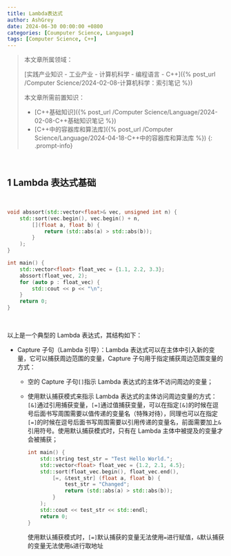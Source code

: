 ```yaml
---
title: Lambda表达式
author: AshGrey
date: 2024-06-30 00:00:00 +0800
categories: [Coumputer Science, Language]
tags: [Computer Science, C++]
---
```


> 本文章所属领域：
>
> [实践产业知识 - 工业产业 - 计算机科学 - 编程语言 - C++]({% post_url /Computer Science/2024-02-08-计算机科学：索引笔记 %})
>
> 本文章所需前置知识：
>
> - [C++基础知识]({% post_url /Computer Science/Language/2024-02-08-C++基础知识笔记 %})
> - [C++中的容器库和算法库]({% post_url /Computer Science/Language/2024-04-18-C++中的容器库和算法库 %})
{: .prompt-info}

<br>

## 1 Lambda 表达式基础

<br>

``` cpp
void abssort(std::vector<float>& vec, unsigned int n) {
    std::sort(vec.begin(), vec.begin() + n,
        [](float a, float b) {
            return (std::abs(a) > std::abs(b));
        }
    );
}

int main() {
    std::vector<float> float_vec = {1.1, 2.2, 3.3};
    abssort(float_vec, 2);
    for (auto p : float_vec) {
        std::cout << p << "\n";
    }
    return 0;
}
```

<br>

以上是一个典型的 Lambda 表达式，其结构如下：
- Capture 子句（Lambda 引导）：Lambda 表达式可以在主体中引入新的变量，它可以捕获周边范围的变量，Capture 子句用于指定捕获周边范围变量的方式：
  - 空的 Capture 子句`[]`指示 Lambda 表达式的主体不访问周边的变量；
  - 使用默认捕获模式来指示 Lambda 表达式的主体访问周边变量的方式：`[&]`通过引用捕获变量，`[=]`通过值捕获变量，可以在指定`[&]`的时候在逗号后面书写周围需要以值传递的变量名（特殊对待），同理也可以在指定`[=]`的时候在逗号后面书写周围需要以引用传递的变量名，前面需要加上`&`引用符号。使用默认捕获模式时，只有在 Lambda 主体中被提及的变量才会被捕获；

    ``` cpp
    int main() {
        std::string test_str = "Test Hello World.";
        std::vector<float> float_vec = {1.2, 2.1, 4.5};
        std::sort(float_vec.begin(), float_vec.end(),
            [=, &test_str] (float a, float b) {
                test_str = "Changed";
                return (std::abs(a) > std::abs(b));
            }
        );
        std::cout << test_str << std::endl;
        return 0;
    }
    ```

    使用默认捕获模式时，`[=]`默认捕获的变量无法使用`=`进行赋值，`&`默认捕获的变量无法使用`&`进行取地址